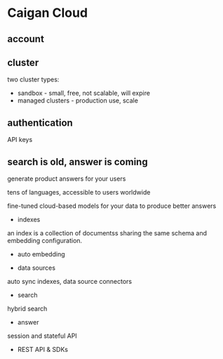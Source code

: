 # Caigan Cloud

## account

## cluster

two cluster types:

* sandbox - small, free, not scalable, will expire
* managed clusters - production use, scale

## authentication

API keys

## search is old, answer is coming

generate product answers for your users

tens of languages, accessible to users worldwide

fine-tuned cloud-based models for your data to produce better answers



* indexes

an index is a collection of documentss sharing the same schema and embedding configuration.

* auto embedding

* data sources

auto sync indexes, data source connectors

* search

hybrid search

* answer

session and stateful API


* REST API & SDKs


